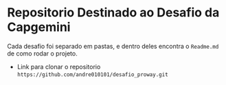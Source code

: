 
# Repositorio Destinado ao Desafio da Capgemini

Cada desafio foi separado em pastas, e dentro deles encontra o `Readme.md` de como rodar o projeto.

- Link para clonar o repositorio `https://github.com/andre010101/desafio_proway.git`



